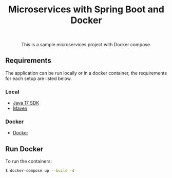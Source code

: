 <h1 align="center"> Microservices with Spring Boot and Docker </h1> <br>

<p align="center">
  This is a sample microservices project with Docker compose.
</p>

## Requirements
The application can be run locally or in a docker container, the requirements for each setup are listed below.

### Local
* [Java 17 SDK](https://www.oracle.com/java/technologies/javase/jdk17-archive-downloads.html)
* [Maven](https://maven.apache.org/download.cgi)


### Docker
* [Docker](https://www.docker.com/get-docker)


## Run Docker

To run the containers:
```bash
$ docker-compose up --build -d
```
